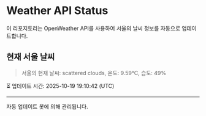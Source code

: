
# Weather API Status

이 리포지토리는 OpenWeather API를 사용하여 서울의 날씨 정보를 자동으로 업데이트합니다.

## 현재 서울 날씨
> 서울의 현재 날씨: scattered clouds, 온도: 9.59°C, 습도: 49%

⏳ 업데이트 시간: 2025-10-19 19:10:42 (UTC)

---
자동 업데이트 봇에 의해 관리됩니다.
